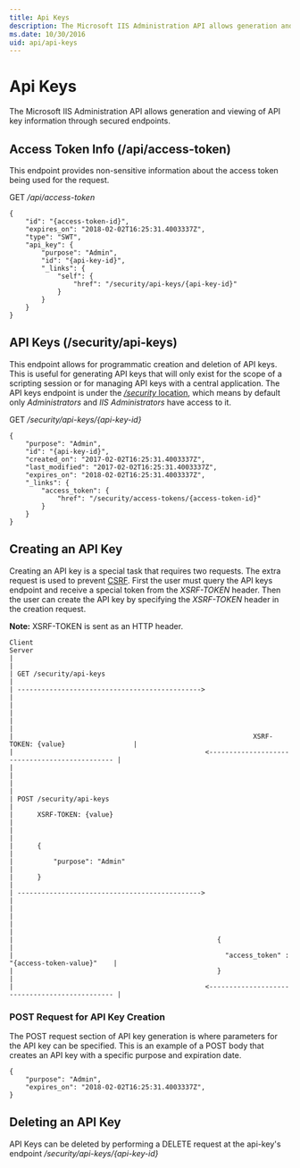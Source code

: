 ```yaml
---
title: Api Keys
description: The Microsoft IIS Administration API allows generation and viewing of API key information.
ms.date: 10/30/2016
uid: api/api-keys
---
```


# Api Keys

The Microsoft IIS Administration API allows generation and viewing of API key information through secured endpoints.

## Access Token Info (/api/access-token)

This endpoint provides non-sensitive information about the access token being used for the request.

GET _/api/access-token_
```
{
    "id": "{access-token-id}",
    "expires_on": "2018-02-02T16:25:31.4003337Z",
    "type": "SWT",
    "api_key": {
        "purpose": "Admin",
        "id": "{api-key-id}",
        "_links": {
            "self": {
                "href": "/security/api-keys/{api-key-id}"
            }
        }
    }
}
```

## API Keys (/security/api-keys)

This endpoint allows for programmatic creation and deletion of API keys. This is useful for generating API keys that will only exist for the scope of a scripting session or for managing API keys with a central application. The API keys endpoint is under the [_/security_ location](../security/integrated/authorization.md#route-based-authorization), which means by default only _Administrators_ and _IIS Administrators_ have access to it.

GET _/security/api-keys/{api-key-id}_
```
{
    "purpose": "Admin",
    "id": "{api-key-id}",
    "created_on": "2017-02-02T16:25:31.4003337Z",
    "last_modified": "2017-02-02T16:25:31.4003337Z",
    "expires_on": "2018-02-02T16:25:31.4003337Z",
    "_links": {
        "access_token": {
            "href": "/security/access-tokens/{access-token-id}"
        }
    }
}
```

## Creating an API Key

Creating an API key is a special task that requires two requests. The extra request is used to prevent [CSRF](https://www.owasp.org/index.php/Cross-Site_Request_Forgery_(CSRF)). First the user must query the API keys endpoint and receive a special token from the _XSRF-TOKEN_ header. Then the user can create the API key by specifying the _XSRF-TOKEN_ header in the creation request.

**Note:** XSRF-TOKEN is sent as an HTTP header.

```
Client                                                                                      Server
|                                                                                                |
| GET /security/api-keys                                                                         |
| ---------------------------------------------->                                                |
|                                                                                                |
|                                                                                                |
|                                                            XSRF-TOKEN: {value}                 |
|                                                <---------------------------------------------- |
|                                                                                                |
|                                                                                                |
| POST /security/api-keys                                                                        |
|      XSRF-TOKEN: {value}                                                                       |
|                                                                                                |
|      {                                                                                         |
|          "purpose": "Admin"                                                                    |
|      }                                                                                         |
| ---------------------------------------------->                                                |
|                                                                                                |
|                                                                                                |
|                                                   {                                            |
|                                                     "access_token" : "{access-token-value}"    |
|                                                   }                                            |
|                                                <---------------------------------------------- |
```

### POST Request for API Key Creation

The POST request section of API key generation is where parameters for the API key can be specified. This is an example of a POST body that creates an API key with a specific purpose and expiration date.

```
{
    "purpose": "Admin",
    "expires_on": "2018-02-02T16:25:31.4003337Z",
}
```

## Deleting an API Key

API Keys can be deleted by performing a DELETE request at the api-key's endpoint _/security/api-keys/{api-key-id}_
